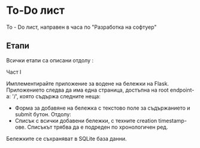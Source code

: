 # To-Do лист

To - Do лист, направен в часа по "Разработка на софтуер"

##  Етапи

Всички етапи са описани отдолу : 

Част I

Имплементирайте приложение за водене на бележки на Flask. Приложението следва да има една страница, достъпна на root endpoint-a: '/', която 
съдържа следните неща:
- Форма за добавяне на бележка с текстово поле за съдържанието и submit бутон.
Отдолу:
- Списък с всички добавени бележки, с техните creation timestamp-ове. Списъкът трябва да е подреден по хронологичен ред.

Бележките се съхраняват в SQLite база данни.
